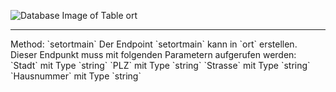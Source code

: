 ![Database Image of Table ort](../img/setortmain.png)

<hr>
Method: `setortmain`
Der Endpoint `setortmain` kann in `ort` erstellen.
Dieser Endpunkt muss mit folgenden Parametern aufgerufen werden:
`Stadt` mit Type `string`
`PLZ` mit Type `string`
`Strasse` mit Type `string`
`Hausnummer` mit Type `string`